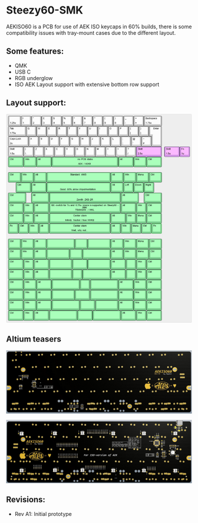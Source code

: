 # Steezy60-SMK

AEKISO60 is a PCB for use of AEK ISO keycaps in 60% builds, there is some compatibility issues with tray-mount cases due to the different layout.

## Some features:
- QMK
- USB C
- RGB underglow
- ISO AEK Layout support with extensive bottom row support

## Layout support: 
![alt text](./readme-images/revA_layout_support.jpg "Layout support - Rev A")

## Altium teasers
![alt text](./readme-images/top_A1.jpg "Top A1")

![alt text](./readme-images/bot_A1.jpg "Bot A1")
## Revisions:
- Rev A1: Initial prototype